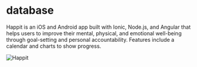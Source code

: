 # database

Happit is an iOS and Android app built with Ionic, Node.js, and Angular that helps users to improve their mental, physical, and emotional well-being through goal-setting and personal accountability. Features include a calendar and charts to show progress.

![Happit](https://cloud.githubusercontent.com/assets/13595230/16256762/22d314ae-3809-11e6-9085-4d9751218607.jpg)
